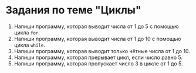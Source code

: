 # Задания по теме "Циклы"

1. Напиши программу, которая выводит числа от 1 до 5 с помощью цикла `for`.
2. Напиши программу, которая выводит числа от 1 до 10 с помощью цикла `while`.
3. Напиши программу, которая выводит только чётные числа от 1 до 10.
4. Напиши программу, которая прерывает цикл, если число равно 5.
5. Напиши программу, которая пропускает число 3 в цикле от 1 до 5.